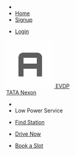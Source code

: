 <html>

<head>
    <meta charset="UTF-8" />
    <meta http-equiv="X-UA-Compatible" content="IE=edge" />
    <meta name="viewport" content="width=device-width, initial-scale=1.0" />
    <title>
        EVUser
    </title>
    <link rel="stylesheet" href="https://unpkg.com/leaflet@1.7.1/dist/leaflet.css" integrity="sha512-xodZBNTC5n17Xt2atTPuE1HxjVMSvLVW9ocqUKLsCC5CXdbqCmblAshOMAS6/keqq/sMZMZ19scR4PsZChSR7A==" crossorigin="" />
    <script src="https://unpkg.com/leaflet@1.7.1/dist/leaflet.js" integrity="sha512-XQoYMqMTK8LvdxXYG3nZ448hOEQiglfqkJs1NOQV44cWnUrBc8PkAOcXy20w0vlaXaVUearIOBhiXZ5V3ynxwA==" crossorigin=""></script>
    <link rel="stylesheet" href="https://unpkg.com/leaflet@1.2.0/dist/leaflet.css" />
    <link rel="stylesheet" href="https://unpkg.com/leaflet-routing-machine@latest/dist/leaflet-routing-machine.css" />
    <script src="https://unpkg.com/leaflet@1.2.0/dist/leaflet.js"></script>
    <script src="https://unpkg.com/leaflet-routing-machine@latest/dist/leaflet-routing-machine.js"></script>
    <link rel="stylesheet" href="https://unpkg.com/leaflet-control-geocoder/dist/Control.Geocoder.css" />
    <script src="https://unpkg.com/leaflet-control-geocoder/dist/Control.Geocoder.js"></script>
    <!-- Google Font: Source Sans Pro -->
    <link rel="stylesheet" href="https://fonts.googleapis.com/css?family=Source+Sans+Pro:300,400,400i,700&display=fallback">
    <!-- Font Awesome Icons -->
    <link rel="stylesheet" href="plugins/fontawesome-free/css/all.min.css">
    <!-- overlayScrollbars -->
    <link rel="stylesheet" href="plugins/overlayScrollbars/css/OverlayScrollbars.min.css">
    <!-- Theme style -->
    <link rel="stylesheet" href="dist/css/adminlte.min.css">
</head>
<body class="hold-transition dark-mode sidebar-mini layout-fixed layout-navbar-fixed layout-footer-fixed">
    <div class="wrapper">
        <style>
            h2,
            h3 {
                color: red;
                font-weight: bold;
            }
            td,
            th {
                width: 8rem;
                height: 2.5rem;
                border: 1px solid #ccc;
                text-align: center;
                background-color: #3a4949;
            }
            th {
                background: rgb(228, 206, 10);
                border-color: white;
            }
            #map {
                position: absolute;
                left: 18%;
                width: 80%;
                top: 50px;
                bottom: 5px;
            }
        </style>
        <!-- Navbar -->
        <nav class="main-header navbar navbar-expand navbar-dark">
            <!-- Left navbar links -->
            <ul class="navbar-nav">
                <li class="nav-item">
                    <a class="nav-link" data-widget="pushmenu" href="#" role="button"><i class="fas fa-bars"></i></a>
                </li>
                <li class="nav-item d-none d-sm-inline-block">
                    <a href="index2.html" class="nav-link">Home</a>
                </li>
                <li class="nav-item d-none d-sm-inline-block">
                    <a href="#" class="nav-link">Signup</a>
                </li>
            </ul>
            <!-- Right navbar links -->
            <ul class="navbar-nav ml-auto">
                <!-- Navbar Search -->
                <!-- <li class="nav-item">
                    <a class="btn btn-success" onclick=r(); href="#">Direction</a>
                </li> -->
                <!-- Messages Dropdown Menu -->
                <!-- Notifications Dropdown Menu -->
                <li class="nav-item d-none d-sm-inline-block">
                    <a href="#" class="nav-link">Login</a>
                </li>
            </ul>
        </nav>
        <!-- /.navbar -->
        <!-- Main Sidebar Container -->
        <aside class="main-sidebar sidebar-dark-primary elevation-4">
            <!-- Brand Logo -->
            <a href="#" class="brand-link">
                <img src="dist/img/AdminLTELogo.png" alt="AdminLTE Logo" class="brand-image img-circle elevation-3" style="opacity: .8">
                <span class="brand-text font-weight-light">EVDP</span>
            </a>
            <!-- Sidebar -->
            <div class="sidebar">
                <!-- Sidebar user panel (optional) -->
                <div class="user-panel mt-3 pb-3 mb-3 d-flex">
                    <!-- <div class="image">
                        <img src="dist/img/user2-160x160.jpg" class="img-circle elevation-2" alt="User Image">
                    </div> -->
                    <div class="info">
                        <a href="#" class="d-block">TATA Nexon</a>
                    </div>
                </div>
                <!-- SidebarSearch Form -->
                <!-- Sidebar Menu -->
                <nav class="mt-2">
                    <ul class="nav nav-pills nav-sidebar flex-column" data-widget="treeview" role="menu" data-accordion="false">
                        <!-- Add icons to the links using the .nav-icon class
               with font-awesome or any other icon font library -->
                        <li class="nav-item menu-open">
                            <!-- <a href="" class="nav-link active">
                                <i class="nav-icon fas fa-tachometer-alt"></i>
                                <p>
                                    Find Station
                                    <i class="right fas fa-angle-left"></i>
                                </p>
                            </a>
                            <ul class="nav nav-treeview">
                            </ul> -->
                            <!-- <li class="nav-item">
                                    <a href="neareststn.html" class="nav-link">
                                        <i class="fas fa-circle nav-icon"></i>
                                        <p>Find Now</p>
                                    </a>
                                </li> -->
                            <li class="nav-header">Low Power Service</li>
                            <li class="nav-item">
                                <a href="neareststn.html" class="nav-link">
                                    <i class="nav-icon far fa-circle text-danger"></i>
                                    <p class="text">Find Station</p>
                                </a>
                            </li>
                            <li class="nav-item">
                                <a href="#" onclick=r(); class="nav-link">
                                    <i class="nav-icon far fa-circle text-info"></i>
                                    <p>Drive Now</p>
                                </a>
                            </li>
                            <li class="nav-item">
                                <a href="book.html" class="nav-link">
                                    <i class="nav-icon far fa-circle text-warning"></i>
                                    <p>Book a Slot</p>
                                </a>
                            </li>
                    </ul>
                </nav>
                <!-- /.sidebar-menu -->
            </div>
            <!-- /.sidebar -->
        </aside>
        <div id="map"></div>
        <!-- connect mongodb and fetch price -->
        <script src="https://ajax.googleapis.com/ajax/libs/jquery/1.11.1/jquery.min.js"></script>
        <!-- <div id="nearbystops"></div>
        <a class="btn btn-success" onclick="r()">Direction</a> -->
        <script src="main.js"></script>
        <!-- REQUIRED SCRIPTS -->
        <!-- jQuery -->
        <script src="plugins/jquery/jquery.min.js"></script>
        <!-- Bootstrap -->
        <script src="plugins/bootstrap/js/bootstrap.bundle.min.js"></script>
        <!-- overlayScrollbars -->
        <script src="plugins/overlayScrollbars/js/jquery.overlayScrollbars.min.js"></script>
        <!-- AdminLTE App -->
        <script src="dist/js/adminlte.js"></script>
        <!-- PAGE PLUGINS -->
        <!-- jQuery Mapael -->
        <script src="plugins/jquery-mousewheel/jquery.mousewheel.js"></script>
        <script src="plugins/raphael/raphael.min.js"></script>
        <script src="plugins/jquery-mapael/jquery.mapael.min.js"></script>
        <script src="plugins/jquery-mapael/maps/usa_states.min.js"></script>
        <!-- ChartJS -->
        <script src="plugins/chart.js/Chart.min.js"></script>
</body>

</html>